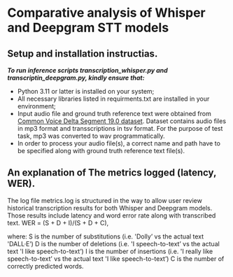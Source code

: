 # Comparative analysis of Whisper and Deepgram STT models
 
## Setup and installation instructias.

***To run inference scripts transcription_whisper.py and transcriptin_deepgram.py, kindly ensure that:***
- Python 3.11 or latter is installed on your system;
- All necessary libraries listed in requirments.txt are installed in your environment;
- Input audio file and ground truth reference text were obtained from [Common Voice Delta Segment 19.0 dataset](https://commonvoice.mozilla.org/uk/datasets).
Dataset contains audio files in mp3 format and transscriptions in tsv format. For the purpose of test task, mp3 was converted to wav programmatically.
- In order to process your audio file(s), a correct name and path have to be specified along with ground truth reference text file(s).
  
## An explanation of The metrics logged (latency, WER).

The log file metrics.log is structured in the way to allow user review historical transcription results for both Whisper and Deepgram models.
Those results include latency and word error rate along with transcribed text.
WER = (S + D + I)/(S + D + C),

where:
S is the number of substitutions (i.e. 'Dolly’ vs the actual text 'DALL·E’)
D is the number of deletions (i.e. 'I speech-to-text’ vs the actual text 'I like speech-to-text’)
I is the number of insertions (i.e. 'I really like speech-to-text’ vs the actual text 'I like speech-to-text’)
C is the number of correctly predicted words.



